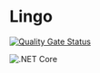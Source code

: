 # Lingo


[![Quality Gate Status](https://sonarcloud.io/api/project_badges/measure?project=karmalegend_Lingo&metric=alert_status)](https://sonarcloud.io/dashboard?id=karmalegend_Lingo)


![.NET Core](https://github.com/karmalegend/Lingo/workflows/.NET%20Core/badge.svg)
